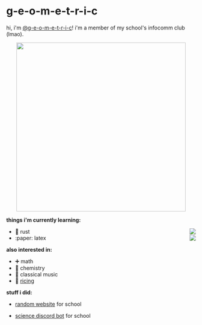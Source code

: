 # g-e-o-m-e-t-r-i-c

hi, i'm [@g-e-o-m-e-t-r-i-c](https://github.com/g-e-o-m-e-t-r-i-c/g-e-o-m-e-t-r-i-c)!
i'm a member of my school's infocomm club (lmao).

<p align='center'>
  <a href="#"><img src="https://github-readme-stats.vercel.app/api?username=g-e-o-m-e-t-r-i-c&show_icons=true&count_private=true&theme=dark" width="450"></a>
</p>

**things i'm currently learning:**

- :crab: rust <a href="#"><img align="right" src="https://img.shields.io/badge/Rust-black?style=for-the-badge&logo=rust&logoColor=#E57324" /></a>
- :paper: latex <a href="#"><img align="right" src="https://img.shields.io/badge/LaTeX-47A141?style=for-the-badge&logo=LaTeX&logoColor=white" /></a>

**also interested in:**

- :heavy_plus_sign: math
- :test_tube: chemistry
- :musical_keyboard: classical music
- :rice: [ricing](https://excaliburzero.gitbooks.io/an-introduction-to-linux-ricing/content/ricing.html)

**stuff i did:**

- [random website](https://github.com/g-e-o-m-e-t-r-i-c/final-web-project)
  for school

- [science discord bot](https://github.com/HCI-Science-Project/Discord-Bot) for
  school
